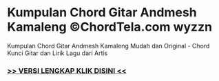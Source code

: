 
 # Kumpulan Chord Gitar Andmesh Kamaleng ©ChordTela.com wyzzn


Kumpulan Chord Gitar Andmesh Kamaleng Mudah dan Original - Chord Kunci Gitar dan Lirik Lagu dari Artis

###  <a href="https://shortlighzx.web.app?sq=Kumpulan Chord Gitar Andmesh Kamaleng ©ChordTela.com"> >> VERSI LENGKAP KLIK DISINI << </a>
